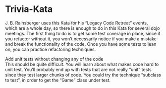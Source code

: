 # Trivia-Kata


J. B. Rainsberger uses this Kata for his “Legacy Code Retreat” events, which are a whole day, so there is enough to do in this Kata for several dojo meetings. The first thing to do is to get some test coverage in place, since if you refactor without it, you won’t necessarily notice if you make a mistake and break the functionality of the code. Once you have some tests to lean on, you can practice refactoring techniques.  

Add unit tests without changing any of the code  
This should be quite difficult. You will learn about what makes code hard to unit test. You’ll probably end up with tests that are not really “unit” tests since they test larger chunks of code.
You could try the technique “subclass to test”, in order to get the “Game” class under test.
